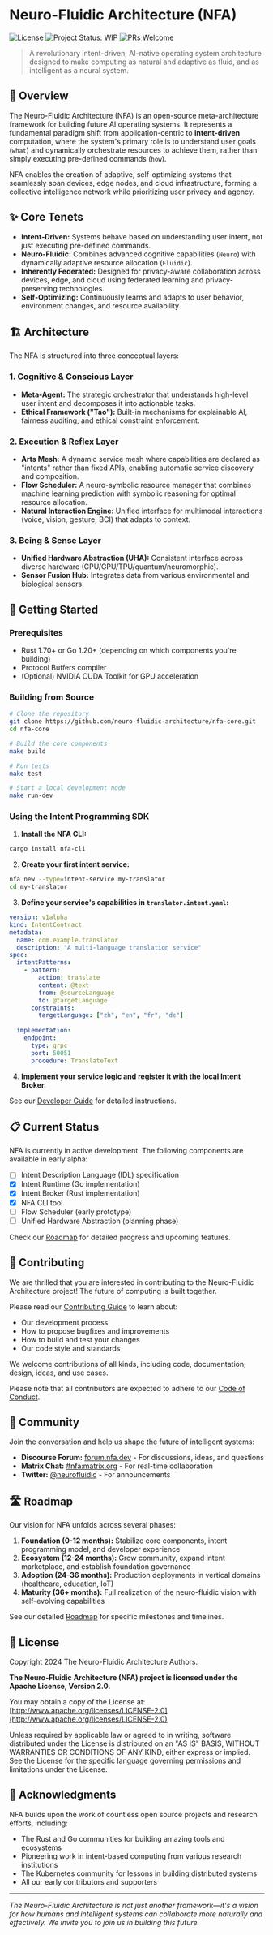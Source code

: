 # Neuro-Fluidic Architecture (NFA)

[![License](https://img.shields.io/badge/License-Apache%202.0-blue.svg)](https://opensource.org/licenses/Apache-2.0)
[![Project Status: WIP](https://img.shields.io/badge/Status-Work%20In%20Progress-orange)]()
[![PRs Welcome](https://img.shields.io/badge/PRs-welcome-brightgreen.svg)](CONTRIBUTING.md)

> A revolutionary intent-driven, AI-native operating system architecture designed to make computing as natural and adaptive as fluid, and as intelligent as a neural system.

## 📖 Overview

The Neuro-Fluidic Architecture (NFA) is an open-source meta-architecture framework for building future AI operating systems. It represents a fundamental paradigm shift from application-centric to **intent-driven** computation, where the system's primary role is to understand user goals (`what`) and dynamically orchestrate resources to achieve them, rather than simply executing pre-defined commands (`how`).

NFA enables the creation of adaptive, self-optimizing systems that seamlessly span devices, edge nodes, and cloud infrastructure, forming a collective intelligence network while prioritizing user privacy and agency.

## ✨ Core Tenets

- **Intent-Driven:** Systems behave based on understanding user intent, not just executing pre-defined commands.
- **Neuro-Fluidic:** Combines advanced cognitive capabilities (`Neuro`) with dynamically adaptive resource allocation (`Fluidic`).
- **Inherently Federated:** Designed for privacy-aware collaboration across devices, edge, and cloud using federated learning and privacy-preserving technologies.
- **Self-Optimizing:** Continuously learns and adapts to user behavior, environment changes, and resource availability.

## 🏗️ Architecture

The NFA is structured into three conceptual layers:

### 1. Cognitive & Conscious Layer
- **Meta-Agent:** The strategic orchestrator that understands high-level user intent and decomposes it into actionable tasks.
- **Ethical Framework ("Tao"):** Built-in mechanisms for explainable AI, fairness auditing, and ethical constraint enforcement.

### 2. Execution & Reflex Layer
- **Arts Mesh:** A dynamic service mesh where capabilities are declared as "intents" rather than fixed APIs, enabling automatic service discovery and composition.
- **Flow Scheduler:** A neuro-symbolic resource manager that combines machine learning prediction with symbolic reasoning for optimal resource allocation.
- **Natural Interaction Engine:** Unified interface for multimodal interactions (voice, vision, gesture, BCI) that adapts to context.

### 3. Being & Sense Layer
- **Unified Hardware Abstraction (UHA):** Consistent interface across diverse hardware (CPU/GPU/TPU/quantum/neuromorphic).
- **Sensor Fusion Hub:** Integrates data from various environmental and biological sensors.

## 🚀 Getting Started

### Prerequisites

- Rust 1.70+ or Go 1.20+ (depending on which components you're building)
- Protocol Buffers compiler
- (Optional) NVIDIA CUDA Toolkit for GPU acceleration

### Building from Source

```bash
# Clone the repository
git clone https://github.com/neuro-fluidic-architecture/nfa-core.git
cd nfa-core

# Build the core components
make build

# Run tests
make test

# Start a local development node
make run-dev
```

### Using the Intent Programming SDK

1. **Install the NFA CLI:**
```bash
cargo install nfa-cli
```

2. **Create your first intent service:**
```bash
nfa new --type=intent-service my-translator
cd my-translator
```

3. **Define your service's capabilities in `translator.intent.yaml`:**
```yaml
version: v1alpha
kind: IntentContract
metadata:
  name: com.example.translator
  description: "A multi-language translation service"
spec:
  intentPatterns:
    - pattern: 
        action: translate
        content: @text
        from: @sourceLanguage
        to: @targetLanguage
      constraints:
        targetLanguage: ["zh", "en", "fr", "de"]
        
  implementation:
    endpoint:
      type: grpc
      port: 50051
      procedure: TranslateText
```

4. **Implement your service logic and register it with the local Intent Broker.**

See our [Developer Guide](docs/developer-guide.md) for detailed instructions.

## 📋 Current Status

NFA is currently in active development. The following components are available in early alpha:

- [ ] Intent Description Language (IDL) specification
- [x] Intent Runtime (Go implementation)
- [x] Intent Broker (Rust implementation)
- [x] NFA CLI tool
- [ ] Flow Scheduler (early prototype)
- [ ] Unified Hardware Abstraction (planning phase)

Check our [Roadmap](docs/ROADMAP.md) for detailed progress and upcoming features.

## 🤝 Contributing

We are thrilled that you are interested in contributing to the Neuro-Fluidic Architecture project! The future of computing is built together.

Please read our [Contributing Guide](docs/CONTRIBUTING.md) to learn about:
- Our development process
- How to propose bugfixes and improvements
- How to build and test your changes
- Our code style and standards

We welcome contributions of all kinds, including code, documentation, design, ideas, and use cases.

Please note that all contributors are expected to adhere to our [Code of Conduct](CODE_OF_CONDUCT.md).

## 💬 Community

Join the conversation and help us shape the future of intelligent systems:

- **Discourse Forum:** [forum.nfa.dev](https://forum.nfa.dev) - For discussions, ideas, and questions
- **Matrix Chat:** [#nfa:matrix.org](https://matrix.to/#/#nfa:matrix.org) - For real-time collaboration
- **Twitter:** [@neurofluidic](https://twitter.com/neurofluidic) - For announcements

## 🛣️ Roadmap

Our vision for NFA unfolds across several phases:

1. **Foundation (0-12 months):** Stabilize core components, intent programming model, and developer experience
2. **Ecosystem (12-24 months):** Grow community, expand intent marketplace, and establish foundation governance
3. **Adoption (24-36 months):** Production deployments in vertical domains (healthcare, education, IoT)
4. **Maturity (36+ months):** Full realization of the neuro-fluidic vision with self-evolving capabilities

See our detailed [Roadmap](docs/ROADMAP.md) for specific milestones and timelines.

## 📄 License

Copyright 2024 The Neuro-Fluidic Architecture Authors.

**The Neuro-Fluidic Architecture (NFA) project is licensed under the Apache License, Version 2.0.**

You may obtain a copy of the License at:
[http://www.apache.org/licenses/LICENSE-2.0](http://www.apache.org/licenses/LICENSE-2.0)

Unless required by applicable law or agreed to in writing, software distributed under the License is distributed on an "AS IS" BASIS, WITHOUT WARRANTIES OR CONDITIONS OF ANY KIND, either express or implied. See the License for the specific language governing permissions and limitations under the License.

## 🙏 Acknowledgments

NFA builds upon the work of countless open source projects and research efforts, including:

- The Rust and Go communities for building amazing tools and ecosystems
- Pioneering work in intent-based computing from various research institutions
- The Kubernetes community for lessons in building distributed systems
- All our early contributors and supporters

---

*The Neuro-Fluidic Architecture is not just another framework—it's a vision for how humans and intelligent systems can collaborate more naturally and effectively. We invite you to join us in building this future.*